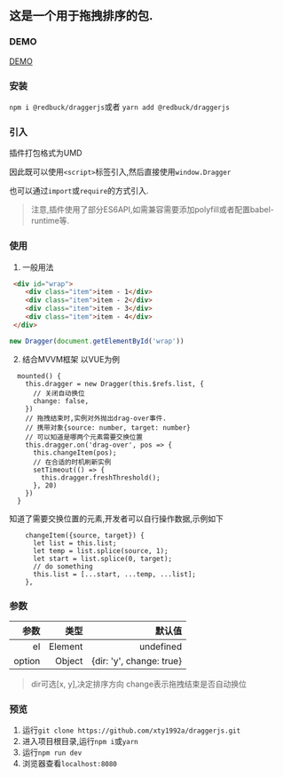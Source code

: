 ## 这是一个用于拖拽排序的包.

### DEMO
[DEMO](https://codepen.io/xty1992a/pen/PVXRzq)

### 安装
`npm i @redbuck/draggerjs`或者
`yarn add @redbuck/draggerjs`

### 引入
插件打包格式为UMD

因此既可以使用`<script>`标签引入,然后直接使用`window.Dragger`

也可以通过`import`或`require`的方式引入.
> 注意,插件使用了部分ES6API,如需兼容需要添加polyfill或者配置babel-runtime等.

### 使用
1. 一般用法
```html
 <div id="wrap">
    <div class="item">item - 1</div>
    <div class="item">item - 2</div>
    <div class="item">item - 3</div>
    <div class="item">item - 4</div>
 </div>
 ```

```javascript
new Dragger(document.getElementById('wrap'))
 ```

2. 结合MVVM框架
以VUE为例
```
  mounted() {
	this.dragger = new Dragger(this.$refs.list, {
	  // 关闭自动换位
	  change: false,
	})
	// 拖拽结束时,实例对外抛出drag-over事件.
	// 携带对象{source: number, target: number}
	// 可以知道是哪两个元素需要交换位置
	this.dragger.on('drag-over', pos => {
	  this.changeItem(pos);
	  // 在合适的时机刷新实例
	  setTimeout(() => {
		this.dragger.freshThreshold();
	  }, 20)
	})
  }
```
知道了需要交换位置的元素,开发者可以自行操作数据,示例如下
```
	changeItem({source, target}) {
	  let list = this.list;
	  let temp = list.splice(source, 1);
	  let start = list.splice(0, target);
	  // do something
	  this.list = [...start, ...temp, ...list];
	},
```

### 参数
参数 | 类型 | 默认值
--:|--:|--:
el | Element | undefined
option | Object | {dir: 'y', change: true}
> dir可选[x, y],决定排序方向
change表示拖拽结束是否自动换位

### 预览
1. 运行`git clone https://github.com/xty1992a/draggerjs.git`
2. 进入项目根目录,运行`npm i`或`yarn`
3. 运行`npm run dev`
4. 浏览器查看`localhost:8080`


